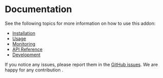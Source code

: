 # Documentation

See the following topics for more information on how to use this addon:

- [Installation](installation.md)
- [Usage](usage.md)
- [Monitoring](monitoring.md)
- [API Reference](reference.md)
- [Development](development.md)

If you notice any issues, please report them in the [GitHub issues](https://github.com/peak-scale/capsule-argo-addon/issues/new). We are happy for any contribution .

